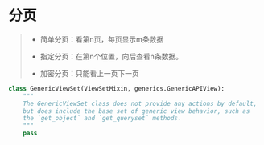 # 分页

>- 简单分页：看第n页，每页显示m条数据
>- 指定分页：在第n个位置，向后查看n条数据。
>
>- 加密分页：只能看上一页下一页





```python
class GenericViewSet(ViewSetMixin, generics.GenericAPIView):
    """
    The GenericViewSet class does not provide any actions by default,
    but does include the base set of generic view behavior, such as
    the `get_object` and `get_queryset` methods.
    """
    pass
```



